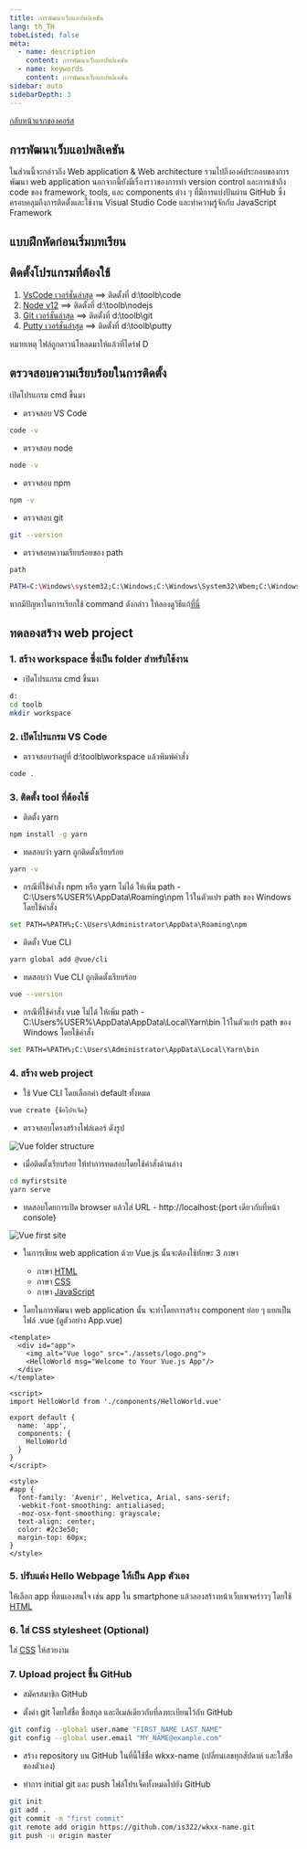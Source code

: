 ```yaml
---
title: การพัฒนาเว็บแอปพลิเคชัน
lang: th_TH
tobeListed: false
meta:
  - name: description
    content: การพัฒนาเว็บแอปพลิเคชัน
  - name: keywords
    content: การพัฒนาเว็บแอปพลิเคชัน
sidebar: auto
sidebarDepth: 3
---
```

[กลับหน้าแรกของคอร์ส](/courses/web_dev/)

## การพัฒนาเว็บแอปพลิเคชัน

ในส่วนนี้จะกล่าวถึง Web application & Web architecture รวมไปถึงองค์ประกอบของการพัฒนา web application นอกจากนี้ยังมีเรื่องราวของการทำ version control และการเข้าถึง code ของ framework, tools, และ components ต่าง ๆ ที่มีการแบ่งปันผ่าน GitHub ซึ่งครอบคลุมถึงการติดตั้งและใช้งาน Visual Studio Code และทำความรู้จักกับ JavaScript Framework

## แบบฝึกหัดก่อนเริ่มบทเรียน

## ติดตั้งโปรแกรมที่ต้องใช้

1. [VsCode เวอร์ชั่นล่าสุด](https://code.visualstudio.com/) ==> ติดตั้งที่ d:\toolb\code
2. [Node v12](https://nodejs.org/en/) ==> ติดตั้งที่ d:\toolb\nodejs
3. [Git เวอร์ชั่นล่าสุด](https://git-scm.com/downloads) ==> ติดตั้งที่ d:\toolb\git
4. [Putty เวอร์ชั่นล่าสุด](https://www.chiark.greenend.org.uk/~sgtatham/putty/latest.html) ==> ติดตั้งที่ d:\toolb\putty

หมายเหตุ ไฟล์ถูกดาวน์โหลดมาให้แล้วที่ไดร์ฟ D

## ตรวจสอบความเรียบร้อยในการติดตั้ง

เปิดโปรแกรม cmd ขึ้นมา

- ตรวจสอบ VS Code

```sh
code -v
```

- ตรวจสอบ node

```sh
node -v
```

- ตรวจสอบ npm

```sh
npm -v
```

- ตรวจสอบ git

```sh
git --version
```

- ตรวจสอบความเรียบร้อยของ path

```sh
path

PATH=C:\Windows\system32;C:\Windows;C:\Windows\System32\Wbem;C:\Windows\System32\WindowsPowerShell\v1.0\;C:\Windows\System32\OpenSSH\;D:\toolb\nodejs\;D:\toolb\git\cmd;C:\ProgramData\chocolatey\bin;C:\Users\user\AppData\Local\Microsoft\WindowsApps;D:\toolb\code\bin;C:\Users\user\AppData\Roaming\npm
```

หากมีปัญหาในการเรียกใช้ command ดังกล่าว ให้ลองดูวิธีแก้[ที่นี่](/courses/web_dev/#trouble-shooting)

## ทดลองสร้าง web project

### 1. สร้าง workspace ซึ่งเป็น folder สำหรับใช้งาน

- เปิดโปรแกรม cmd ขึ้นมา

```sh
d:
cd toolb
mkdir workspace
```

### 2. เปิดโปรแกรม VS Code

- ตรวจสอบว่าอยู่ที่ d:\toolb\workspace แล้วพิมพ์คำสั่ง

```sh
code .
```

### 3. ติดตั้ง tool ที่ต้องใช้

- ติดตั้ง yarn

```sh
npm install -g yarn
```

- ทดสอบว่า yarn ถูกติดตั้งเรียบร้อย

```sh
yarn -v
```

- กรณีที่ใช้คำสั่ง npm หรือ yarn ไม่ได้ ให้เพิ่ม path - C:\Users\%USER%\AppData\Roaming\npm ไว้ในตัวแปร path ของ Windows โดยใช้คำสั่ง

```sh
set PATH=%PATH%;C:\Users\Administrator\AppData\Roaming\npm
```

- ติดตั้ง Vue CLI

```sh
yarn global add @vue/cli
```

- ทดสอบว่า Vue CLI ถูกติดตั้งเรียบร้อย

```sh
vue --version
```

- กรณีที่ใช้คำสั่ง vue ไม่ได้ ให้เพิ่ม path - C:\Users\%USER%\AppData\AppData\Local\Yarn\bin ไว้ในตัวแปร path ของ Windows โดยใช้คำสั่ง

```sh
set PATH=%PATH%;C:\Users\Administrator\AppData\Local\Yarn\bin
```

### 4. สร้าง web project  

- ใช้ Vue CLI โดยเลือกค่า default ทั้งหมด

```sh
vue create {ชื่อโปรเจ็ค}
```

- ตรวจสอบโครงสร้างโฟล์เดอร์ ดังรูป

![Vue folder structure](/assets/web_dev/wk01-vue-folder-structure.png)

- เมื่อติดตั้งเรียบร้อย ให้ทำการทดสอบโดยใช้คำสั่งด้านล่าง

```sh
cd myfirstsite
yarn serve
```

- ทดสอบโดยการเปิด browser แล้วใส่ URL - http://localhost:{port เดียวกับที่หน้า console}

![Vue first site](/assets/web_dev/wk01-vue-firstsite.png)

- ในการเขียน web application ด้วย Vue.js นั้นจะต้องใช้ทักษะ 3 ภาษา
  - ภาษา [HTML](https://www.w3schools.com/html/)
  - ภาษา [CSS](https://www.w3schools.com/css/)
  - ภาษา [JavaScript](https://www.w3schools.com/js/)

- โดยในการพัฒนา web application นั้น จะทำโดยการสร้าง component ย่อย ๆ แยกเป็นไฟล์ .vue (ดูตัวอย่าง App.vue)

```vue
<template>
  <div id="app">
    <img alt="Vue logo" src="./assets/logo.png">
    <HelloWorld msg="Welcome to Your Vue.js App"/>
  </div>
</template>

<script>
import HelloWorld from './components/HelloWorld.vue'

export default {
  name: 'app',
  components: {
    HelloWorld
  }
}
</script>

<style>
#app {
  font-family: 'Avenir', Helvetica, Arial, sans-serif;
  -webkit-font-smoothing: antialiased;
  -moz-osx-font-smoothing: grayscale;
  text-align: center;
  color: #2c3e50;
  margin-top: 60px;
}
</style>
```

### 5. ปรับแต่ง Hello Webpage ให้เป็น App ตัวเอง

ให้เลือก app ที่ตนเองสนใจ เช่น app ใน smartphone แล้วลองสร้างหน้าเว็บเพจคร่าวๆ โดยใช้ [HTML](https://www.w3schools.com/html/)

### 6. ใส่ CSS stylesheet (Optional)

ใส่ [CSS](https://www.w3schools.com/css/) ให้สวยงาม

### 7. Upload project ขึ้น GitHub

- สมัครสมาชิก GitHub

- ตั้งค่า git โดยใส่ชื่อ ชื่อสกุล และอีเมล์เดียวกับที่ลงทะเบียนไว้กับ GitHub

```sh
git config --global user.name "FIRST_NAME LAST_NAME"
git config --global user.email "MY_NAME@example.com"
```

- สร้าง repository บน GitHub ในที่นี้ใช้ชื่อ wkxx-name (เปลี่ยนเลขทุกสัปดาห์ และใส่ชื่อของตัวเอง)

- ทำการ initial git และ push ไฟล์โปรเจ็คทั้งหมดไปยัง GitHub

```sh
git init
git add .
git commit -m "first commit"
git remote add origin https://github.com/is322/wkxx-name.git
git push -u origin master
```

